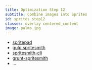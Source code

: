 ```yaml
---
title: Optimization Step 12
subtitle: Combine images into Sprites
id: sprites_step12
classes: overlay centered_content
image: palms.jpg
---
```


* [spritepad](http://spritepad.wearekiss.com/)
* [gulp.spritesmith](https://github.com/twolfson/gulp.spritesmith#spritesmithparams)
* [spritesmith-cli](https://github.com/bevacqua/spritesmith-cli)
* [grunt-spritesmith](https://github.com/Ensighten/grunt-spritesmith)
* ...

